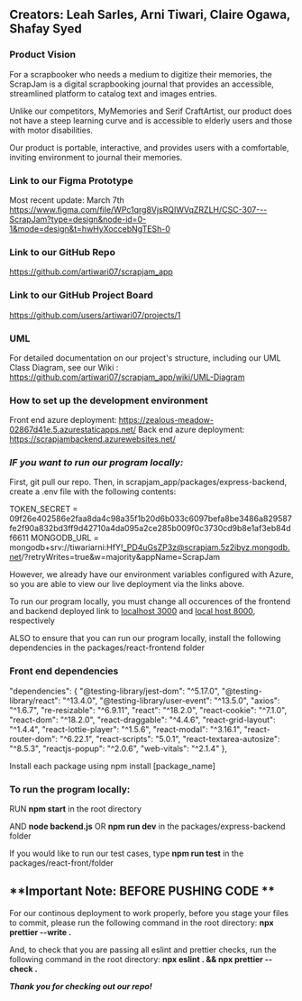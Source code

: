 ## **Creators: Leah Sarles, Arni Tiwari, Claire Ogawa, Shafay Syed**

### **Product Vision**

For a scrapbooker who needs a medium to digitize their memories, the ScrapJam is a digital scrapbooking journal that provides an accessible, streamlined platform to catalog text and images entries.

Unlike our competitors, MyMemories and Serif CraftArtist, our product does not have a steep learning curve and is accessible to elderly users and those with motor disabilities.

Our product is portable, interactive, and provides users with a comfortable, inviting environment to journal their memories.

### **Link to our Figma Prototype**

Most recent update: March 7th
https://www.figma.com/file/WPc1qrg8VjsRQIWVqZRZLH/CSC-307---ScrapJam?type=design&node-id=0-1&mode=design&t=hwHyXoccebNgTESh-0

### **Link to our GitHub Repo**

https://github.com/artiwari07/scrapjam_app

### **Link to our GitHub Project Board**

https://github.com/users/artiwari07/projects/1

### UML
For detailed documentation on our project's structure, including our UML Class Diagram, see our Wiki : https://github.com/artiwari07/scrapjam_app/wiki/UML-Diagram

### **How to set up the development environment**

Front end azure deployment: https://zealous-meadow-02867d41e.5.azurestaticapps.net/
Back end azure deployment: https://scrapjambackend.azurewebsites.net/

### **_IF you want to run our program locally:_**

First, git pull our repo.
Then, in scrapjam_app/packages/express-backend, create a .env file with the following contents:

TOKEN_SECRET = 09f26e402586e2faa8da4c98a35f1b20d6b033c6097befa8be3486a829587fe2f90a832bd3ff9d42710a4da095a2ce285b009f0c3730cd9b8e1af3eb84df6611
MONGODB_URL = mongodb+srv://tiwariarni:HfY!_PD4uGsZP3z@scrapjam.5z2ibyz.mongodb.net/?retryWrites=true&w=majority&appName=ScrapJam

However, we already have our environment variables configured with Azure, so you are able to view our live deployment via the links above.

To run our program locally, you must change all occurences of the frontend and backend deployed link to [localhost 3000](http://localhost:3000/) and [local host 8000](http://localhost:8000/), respectively

ALSO to ensure that you can run our program locally, install the following dependencies in the packages/react-frontend folder

### **Front end dependencies**

"dependencies": {
"@testing-library/jest-dom": "^5.17.0",
"@testing-library/react": "^13.4.0",
"@testing-library/user-event": "^13.5.0",
"axios": "^1.6.7",
"re-resizable": "^6.9.11",
"react": "^18.2.0",
"react-cookie": "^7.1.0",
"react-dom": "^18.2.0",
"react-draggable": "^4.4.6",
"react-grid-layout": "^1.4.4",
"react-lottie-player": "^1.5.6",
"react-modal": "^3.16.1",
"react-router-dom": "^6.22.1",
"react-scripts": "5.0.1",
"react-textarea-autosize": "^8.5.3",
"reactjs-popup": "^2.0.6",
"web-vitals": "^2.1.4"
},

Install each package using
npm install [package_name]

### **To run the program locally:**

RUN
**npm start**
in the root directory

AND
**node backend.js**
OR **npm run dev**
in the packages/express-backend folder

If you would like to run our test cases, type
**npm run test**
in the packages/react-front/folder

## **Important Note: BEFORE PUSHING CODE **

For our continous deployment to work properly, before you stage your files to commit,
please run the following command in the root directory:
**npx prettier --write .**

And, to check that you are passing all eslint and prettier checks, run the following command in the root directory:
**npx eslint . && npx prettier --check .**

**_Thank you for checking out our repo!_**
